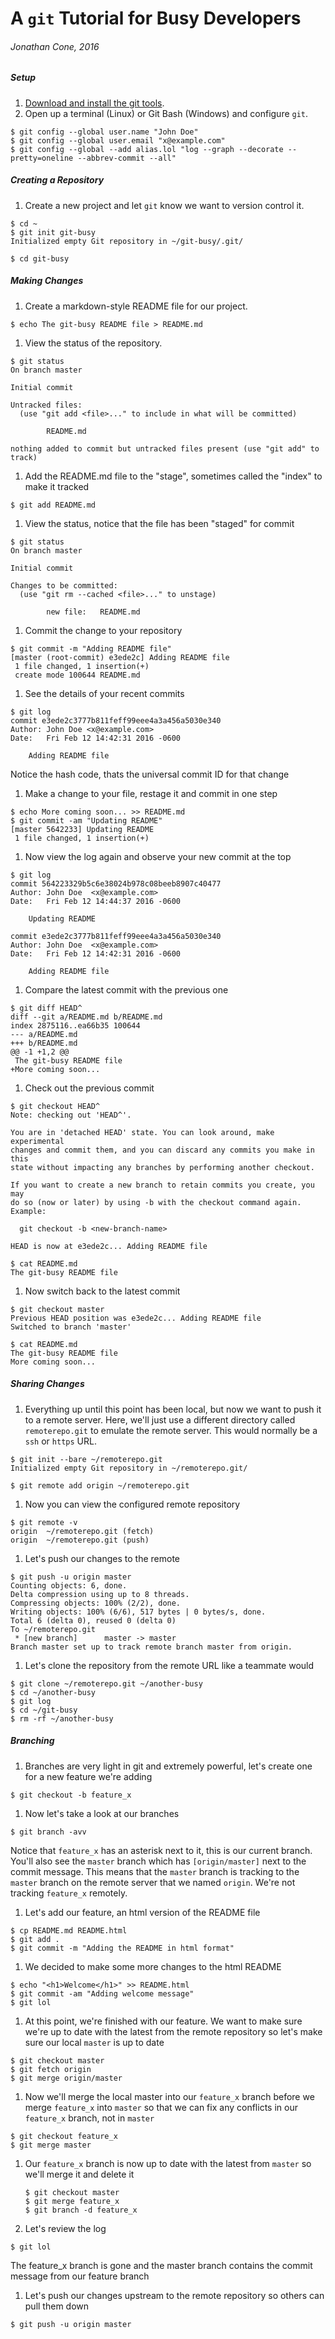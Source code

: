 # A `git` Tutorial for Busy Developers

###### Jonathan Cone, 2016 

##### Setup
1. [Download and install the git tools](https://git-scm.com/downloads).
2. Open up a terminal (Linux) or Git Bash (Windows) and configure `git`.

  ```shell
  $ git config --global user.name "John Doe"
  $ git config --global user.email "x@example.com"
  $ git config --global --add alias.lol "log --graph --decorate --pretty=oneline --abbrev-commit --all"
  ```
  
##### Creating a Repository
1. Create a new project and let `git` know we want to version control it.
  
  ````shell    
  $ cd ~
  $ git init git-busy
  Initialized empty Git repository in ~/git-busy/.git/
  
  $ cd git-busy
  ````

##### Making Changes
1. Create a markdown-style README file for our project.

  ```shell
  $ echo The git-busy README file > README.md
  ```
1. View the status of the repository.
  
  ```shell
  $ git status
  On branch master
  
  Initial commit
  
  Untracked files:
    (use "git add <file>..." to include in what will be committed)
  
          README.md
  
  nothing added to commit but untracked files present (use "git add" to track)
  ```

1. Add the README.md file to the "stage", sometimes called the "index" to make it tracked

  ```shell
  $ git add README.md
  ```
1. View the status, notice that the file has been "staged" for commit
  
  ```shell
  $ git status
  On branch master
  
  Initial commit
  
  Changes to be committed:
    (use "git rm --cached <file>..." to unstage)
  
          new file:   README.md
  ```
1. Commit the change to your repository
  
  ```shell
  $ git commit -m "Adding README file"
  [master (root-commit) e3ede2c] Adding README file
   1 file changed, 1 insertion(+)
   create mode 100644 README.md
  ```
1. See the details of your recent commits
  
  ```shell    
  $ git log
  commit e3ede2c3777b811feff99eee4a3a456a5030e340
  Author: John Doe <x@example.com>
  Date:   Fri Feb 12 14:42:31 2016 -0600
  
      Adding README file
  ```
Notice the hash code, thats the universal commit ID for that change
1. Make a change to your file, restage it and commit in one step

  ```shell
  $ echo More coming soon... >> README.md
  $ git commit -am "Updating README"
  [master 5642233] Updating README
   1 file changed, 1 insertion(+)
  ```
1. Now view the log again and observe your new commit at the top

  ```shell
  $ git log
  commit 564223329b5c6e38024b978c08beeb8907c40477
  Author: John Doe  <x@example.com>
  Date:   Fri Feb 12 14:44:37 2016 -0600
  
      Updating README
  
  commit e3ede2c3777b811feff99eee4a3a456a5030e340
  Author: John Doe  <x@example.com>
  Date:   Fri Feb 12 14:42:31 2016 -0600
  
      Adding README file
  ```
1. Compare the latest commit with the previous one
  
  ```shell
  $ git diff HEAD^
  diff --git a/README.md b/README.md
  index 2875116..ea66b35 100644
  --- a/README.md
  +++ b/README.md
  @@ -1 +1,2 @@
   The git-busy README file
  +More coming soon...
  ```
1. Check out the previous commit
  
  ```shell
  $ git checkout HEAD^
  Note: checking out 'HEAD^'.
  
  You are in 'detached HEAD' state. You can look around, make experimental
  changes and commit them, and you can discard any commits you make in this
  state without impacting any branches by performing another checkout.
  
  If you want to create a new branch to retain commits you create, you may
  do so (now or later) by using -b with the checkout command again. Example:
  
    git checkout -b <new-branch-name>
  
  HEAD is now at e3ede2c... Adding README file

  $ cat README.md
  The git-busy README file
  ```
1. Now switch back to the latest commit
  
  ```shell
  $ git checkout master
  Previous HEAD position was e3ede2c... Adding README file
  Switched to branch 'master'

  $ cat README.md
  The git-busy README file
  More coming soon...
  ```
  
##### Sharing Changes
1. Everything up until this point has been local, but now we want to push it to a remote server. Here, we'll just use a different directory called `remoterepo.git` to emulate the remote server. This would normally be a `ssh` or `https` URL.
  
  ```shell
  $ git init --bare ~/remoterepo.git
  Initialized empty Git repository in ~/remoterepo.git/

  $ git remote add origin ~/remoterepo.git
  ```
1. Now you can view the configured remote repository
  
  ```shell
  $ git remote -v
  origin  ~/remoterepo.git (fetch)
  origin  ~/remoterepo.git (push)
  ```
1. Let's push our changes to the remote

  ```shell
  $ git push -u origin master
  Counting objects: 6, done.
  Delta compression using up to 8 threads.
  Compressing objects: 100% (2/2), done.
  Writing objects: 100% (6/6), 517 bytes | 0 bytes/s, done.
  Total 6 (delta 0), reused 0 (delta 0)
  To ~/remoterepo.git
   * [new branch]      master -> master
  Branch master set up to track remote branch master from origin.
  ```
1. Let's clone the repository from the remote URL like a teammate would

  ```
  $ git clone ~/remoterepo.git ~/another-busy
  $ cd ~/another-busy
  $ git log
  $ cd ~/git-busy
  $ rm -rf ~/another-busy
  ```
##### Branching
1. Branches are very light in git and extremely powerful, let's create one for a new feature we're adding

  ```
  $ git checkout -b feature_x
  ```
1. Now let's take a look at our branches

  ```
  $ git branch -avv
  ```
Notice that `feature_x` has an asterisk next to it, this is our current branch.  You'll also see the `master` branch which has `[origin/master]` next to the commit message.  This means that the `master` branch is tracking to the `master` branch on the remote server that we named `origin`. We're not tracking `feature_x` remotely.
1. Let's add our feature, an html version of the README file

  ```
  $ cp README.md README.html
  $ git add .
  $ git commit -m "Adding the README in html format"
  ```
1. We decided to make some more changes to the html README

  ```
  $ echo "<h1>Welcome</h1>" >> README.html
  $ git commit -am "Adding welcome message"
  $ git lol
  ```
1. At this point, we're finished with our feature. We want to make sure we're up to date with the latest from the remote repository so let's make sure our local `master` is up to date

  ```
  $ git checkout master
  $ git fetch origin
  $ git merge origin/master
  ```
1. Now we'll merge the local master into our `feature_x` branch before we merge `feature_x` into `master` so that we can fix any conflicts in our `feature_x` branch, not in `master`

  ```
  $ git checkout feature_x
  $ git merge master
  ```
1. Our `feature_x` branch is now up to date with the latest from `master` so we'll merge it and delete it

   ```
   $ git checkout master
   $ git merge feature_x
   $ git branch -d feature_x
   ```
1. Let's review the log

  ```
  $ git lol
  ```
The feature_x branch is gone and the master branch contains the commit message from our feature branch
1. Let's push our changes upstream to the remote repository so others can pull them down

  ```
  $ git push -u origin master
  ```
